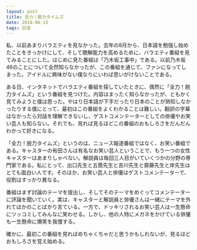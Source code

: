 ```yaml
---
layout: post
title: 全力！脱力タイムズ
date: 2018-06-15
tags: 日语
---
```

私、以前あまりバラエティを見なかった。去年の8月から、日本語を勉強し始めたことをきっかけにして、そして聴解能力を高めるために、バラエティ番組を見てみることにした。はじめに見た番組は「乃木坂工事中」である。以前乃木坂46のことについて全然知らなかったが、この番組を通じて、ファンになってしまった。アイドルに興味がない僕なりにいわば思いがけないことである。

ある日、インタネットでバラエティ番組を探していたときに、偶然に「全力！脱力タイムズ」という番組を見つけた。内容はまったく知らなかったが、ともかく見てみようと僕は思った。やはり日本語が下手だったり日本のことが熟知しなかったりする僕にとって、最初はこの番組をよくわかることは難しい。翻訳の字幕はなかったら対話を理解できないし、ゲストコメンテーターとしての俳優やお笑い芸人も知らない。それでも、見れば見るほどこの番組のおもしろさをだんだんわかって好きになる。

「全力！脱力タイムズ」というのは、ニュース報道番組ではなく、お笑い番組である。キャスターの有田さんは有名なお笑い芸人ということで、もう一つの女性キャスターはあまりしゃべない。解説員は毎回三人目がいていくつかの分野の専門家である。私にとって、出口先生と五箇先生と吉川先生と齋藤先生と岸先生はとても面白い人です。そのほか、お笑い芸人と俳優はゲストコメンテーターで、役割はすっかり異なる。

番組はまず討論のテーマを提出し、そしてそのテーマをめぐってコメンテーターに評論を聞いていく。実は、キャスターと解説員と俳優さんは一緒にテーマを外れてほかのことばかり言ている。一方で、ドッキリされるお笑い芸人は一生懸命にツッコミしてみんなに笑わせる。しかし、他の人特にメガネをかけている俳優も一生懸命に爆笑を我慢する。

確かに、最初この番組を見ればめちゃくちゃだと思うかもしれないが、見るほどおもしろさを覚え始める。

